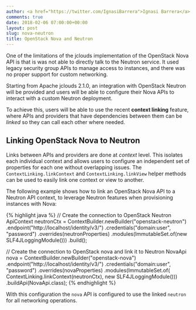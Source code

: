 ```yaml
---
author: <a href="https://twitter.com/IgnasiBarrera">Ignasi Barrera</a>
comments: true
date: 2018-02-06 07:00:00+00:00
layout: post
slug: nova-neutron
title: OpenStack Nova and Neutron
---
```


One of the limitations of the jclouds implementation of the OpenStack Nova API is that is was not able to directly talk to the Neutron service. It used legacy security group APIs to manage access to instances, and there was no proper support for custom networking.

Starting from Apache jclouds 2.1.0, an integration with OpenStack Neutron will be provided and users will be able to configure their Nova APIs to interact with a custom Neutron deployment.
<!-- more -->

To achieve this, users will be able to use the recent **context linking** feature, where APIs and providers that have dependencies between them can be *linked* so they can call each other where needed.

## Linking OpenStack Nova to Neutron

Links between APIs and providers are done at *context* level. This isolates each individual context and allows users to configure an independent set of properties for each one without overlapping issues. The `ContextLinking.linkContext` and `ContextLinking.linkView` helper methods can be used to easily link one context or view to another.

The following example shows how to link an OpenStack Nova API to a Neutron API context, to leverage Neutron features when provisioning instances with Nova:

{% highlight java %}
// Create the connection to OpenStack Neutron
ApiContext<NeutronApi> neutronCtx = ContextBuilder.newBuilder("openstack-neutron")
   .endpoint("http://localhost/identity/v3/")
   .credentials("domain:user", "password")
   .overrides(neutronProperties)
   .modules(ImmutableSet.of(new SLF4JLoggingModule()))
   .build();

// Create the connection to OpenStack nova and link it to Neutron
NovaApi nova = ContextBuilder.newBuilder("openstack-nova")
   .endpoint("http://localhost/identity/v3/")
   .credentials("domain:user", "password")
   .overrides(novaProperties)
   .modules(ImmutableSet.of(
               ContextLinking.linkContext(neutronCtx),
               new SLF4JLoggingModule()))
   .buildApi(NovaApi.class);
{% endhighlight %}

With this configuration the `nova` API is configured to use the linked `neutron` for all networking operations.
